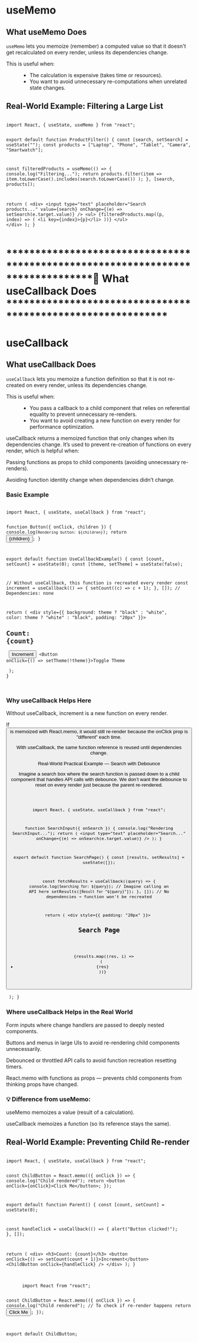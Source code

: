 <div>
  <h1>useMemo</h1>
  <h2>What useMemo Does</h2>
  <p>
    <code>useMemo</code> lets you memoize (remember) a computed value so that it doesn't
    get recalculated on every render, unless its dependencies change.
  </p>
  <dl>
    <dt>This is useful when:</dt>
    <dd>
      <ul>
        <li>The calculation is expensive (takes time or resources).</li>
        <li>You want to avoid unnecessary re-computations when unrelated state changes.</li>
      </ul>
    </dd>
  </dl>

  <h2>Real-World Example: Filtering a Large List</h2>
  <pre><code class="language-js">
import React, { useState, useMemo } from "react";

export default function ProductFilter() {
  const [search, setSearch] = useState("");
  const products = ["Laptop", "Phone", "Tablet", "Camera", "Smartwatch"];

  const filteredProducts = useMemo(() => {
    console.log("Filtering...");
    return products.filter(item =>
      item.toLowerCase().includes(search.toLowerCase())
    );
  }, [search, products]);

  return (
    &lt;div&gt;
      &lt;input
        type="text"
        placeholder="Search products..."
        value={search}
        onChange={(e) =&gt; setSearch(e.target.value)}
      /&gt;
      &lt;ul&gt;
        {filteredProducts.map((p, index) =&gt; (
          &lt;li key={index}&gt;{p}&lt;/li&gt;
        ))}
      &lt;/ul&gt;
    &lt;/div&gt;
  );
}
  </code></pre>
</div>

<div>
  <h1>*******************************************************************************🎈 What useCallback Does ************************************************************</h1>
  <h1>useCallback</h1>
  <h2>What useCallback Does</h2>
  <p>
    <code>useCallback</code> lets you memoize a function definition so that it is not
    re-created on every render, unless its dependencies change.
  </p>
  <dl>
    <dt>This is useful when:</dt>
    <dd>
      <ul>
        <li>You pass a callback to a child component that relies on referential equality to prevent unnecessary re-renders.</li>
        <li>You want to avoid creating a new function on every render for performance optimization.</li>
      </ul>
    </dd>
  </dl>
<div>
  
<p>useCallback returns a memoized function that only changes when its dependencies change.
It’s used to prevent re-creation of functions on every render, which is helpful when:

Passing functions as props to child components (avoiding unnecessary re-renders).

Avoiding function identity change when dependencies didn’t change.
</p>
<h3>Basic Example</h3>
  <pre><code class="language-js">
import React, { useState, useCallback } from "react";

function Button({ onClick, children }) {
  console.log(`Rendering button: ${children}`);
  return <button onClick={onClick}>{children}</button>;
}

export default function UseCallbackExample() {
  const [count, setCount] = useState(0);
  const [theme, setTheme] = useState(false);

  // Without useCallback, this function is recreated every render
  const increment = useCallback(() => {
    setCount((c) => c + 1);
  }, []); // Dependencies: none

  return (
    <div style={{ background: theme ? "black" : "white", color: theme ? "white" : "black", padding: "20px" }}>
      <h2>Count: {count}</h2>
      <Button onClick={increment}>Increment</Button>
      <Button onClick={() => setTheme(!theme)}>Toggle Theme</Button>
    </div>
  );
}

</code>
</pre>
<h3>
  Why useCallback Helps Here
</h3>
  

<p>
  Without useCallback, increment is a new function on every render.

If <Button> is memoized with React.memo, it would still re-render because the onClick prop is "different" each time.

With useCallback, the same function reference is reused until dependencies change.

Real-World Practical Example — Search with Debounce

Imagine a search box where the search function is passed down to a child component that handles API calls with debounce.
We don’t want the debounce to reset on every render just because the parent re-rendered.
</p>
  <pre><code class="language-js">

import React, { useState, useCallback } from "react";

function SearchInput({ onSearch }) {
  console.log("Rendering SearchInput...");
  return (
    <input
      type="text"
      placeholder="Search..."
      onChange={(e) => onSearch(e.target.value)}
    />
  );
}

export default function SearchPage() {
  const [results, setResults] = useState([]);

  const fetchResults = useCallback((query) => {
    console.log(`Searching for: ${query}`);
    // Imagine calling an API here
    setResults([`Result for "${query}"`]);
  }, []); // No dependencies → function won't be recreated

  return (
    <div style={{ padding: "20px" }}>
      <h2>Search Page</h2>
      <SearchInput onSearch={fetchResults} />
      <ul>
        {results.map((res, i) => (
          <li key={i}>{res}</li>
        ))}
      </ul>
    </div>
  );
}
</code>
</pre>
<h3>Where useCallback Helps in the Real World</h3>
<p>
Form inputs where change handlers are passed to deeply nested components.

Buttons and menus in large UIs to avoid re-rendering child components unnecessarily.

Debounced or throttled API calls to avoid function recreation resetting timers.

React.memo with functions as props — prevents child components from thinking props have changed.
</p>
<h3>💡 Difference from useMemo:</h3>
<p>
useMemo memoizes a value (result of a calculation).

useCallback memoizes a function (so its reference stays the same).
</p>
</div>
  <h2>Real-World Example: Preventing Child Re-render</h2>
  <pre><code class="language-js">
import React, { useState, useCallback } from "react";

const ChildButton = React.memo(({ onClick }) =&gt; {
  console.log("Child rendered");
  return &lt;button onClick={onClick}&gt;Click Me&lt;/button&gt;;
});

export default function Parent() {
  const [count, setCount] = useState(0);

  const handleClick = useCallback(() =&gt; {
    alert("Button clicked!");
  }, []);

  return (
    &lt;div&gt;
      &lt;h3&gt;Count: {count}&lt;/h3&gt;
      &lt;button onClick={() =&gt; setCount(count + 1)}&gt;Increment&lt;/button&gt;
      &lt;ChildButton onClick={handleClick} /&gt;
    &lt;/div&gt;
  );
}
  </code></pre>
</div>
<div>
  <pre>
    <code class="language-js">
      import React from "react";

const ChildButton = React.memo(({ onClick }) => {
  console.log("Child rendered"); // To check if re-render happens
  return <button onClick={onClick}>Click Me</button>;
});

export default ChildButton;
    </code>
  </pre>
</div>

